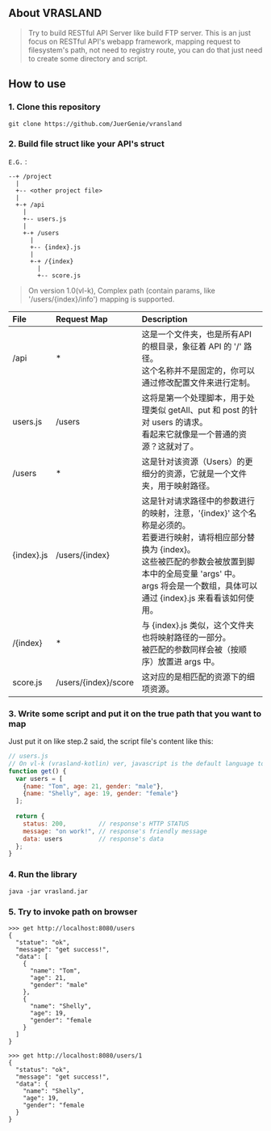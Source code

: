 ## About VRASLAND

> Try to build RESTful API Server like build FTP server.
> This is an just focus on RESTful API's webapp framework, mapping request to filesystem's path, not need to registry route, you can do that just need to create some directory and script.

## How to use

### 1. Clone this repository
`git clone https://github.com/JuerGenie/vransland`

### 2. Build file struct like your API's struct
  ```
  E.G.：
  
  --+ /project
    |
    +-- <other project file>
    |
    +-+ /api
      |
      +-- users.js
      |
      +-+ /users
        |
        +-- {index}.js
        |
        +-+ /{index}
          |
          +-- score.js
  ```
  > On version 1.0(vl-k), Complex path (contain params, like '/users/{index}/info') mapping is supported.

  File      | Request Map              | Description
  :----      | :----                | :----
  /api       | *                 | 这是一个文件夹，也是所有API的根目录，象征着 API 的 '/' 路径。<br />这个名称并不是固定的，你可以通过修改配置文件来进行定制。 
  users.js   | /users               | 这将是第一个处理脚本，用于处理类似 getAll、put 和 post 的针对 users 的请求。<br />看起来它就像是一个普通的资源？这就对了。 
  /users     | *                 | 这是针对该资源（Users）的更细分的资源，它就是一个文件夹，用于映射路径。
  {index}.js | /users/{index}       | 这是针对请求路径中的参数进行的映射，注意，'{index}' 这个名称是必须的。<br />若要进行映射，请将相应部分替换为 {index}。<br/>这些被匹配的参数会被放置到脚本中的全局变量 'args' 中。<br />args 将会是一个数组，具体可以通过 {index}.js 来看看该如何使用。 
  /{index}   | *                 | 与 {index}.js 类似，这个文件夹也将映射路径的一部分。<br />被匹配的参数同样会被（按顺序）放置进 args 中。 
  score.js   | /users/{index}/score | 这对应的是相匹配的资源下的细项资源。

### 3. Write some script and put it on the true path that you want to map
Just put it on like step.2 said, the script file's content like this:
```js
// users.js
// On vl-k (vrasland-kotlin) ver, javascript is the default language to handle request.
function get() {
  var users = [
    {name: "Tom", age: 21, gender: "male"},
    {name: "Shelly", age: 19, gender: "female"}
  ];
  
  return {
    status: 200,         // response's HTTP STATUS
    message: "on work!", // response's friendly message
    data: users          // response's data
  };
}
```

### 4. Run the library
`java -jar vrasland.jar`

### 5. Try to invoke path on browser

```shell
>>> get http://localhost:8080/users
{
  "statue": "ok",
  "message": "get success!",
  "data": [
    {
      "name": "Tom",
      "age": 21,
      "gender": "male"
    },
    {
      "name": "Shelly",
      "age": 19,
      "gender": "female
    }
  ]
}
  
>>> get http://localhost:8080/users/1
{
  "status": "ok",
  "message": "get success!",
  "data": {
    "name": "Shelly",
    "age": 19,
    "gender": "female
  }
}
```